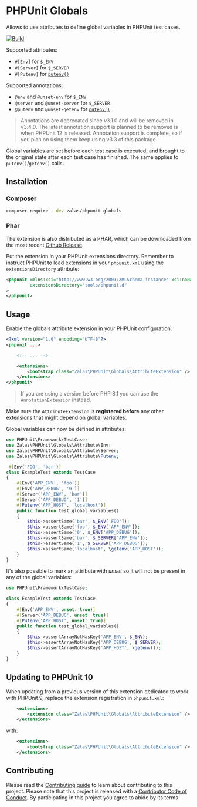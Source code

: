 # PHPUnit Globals

Allows to use attributes to define global variables in PHPUnit test cases.

[![Build](https://github.com/jakzal/phpunit-globals/actions/workflows/build.yml/badge.svg)](https://github.com/jakzal/phpunit-globals/actions/workflows/build.yml)

Supported attributes:
 * `#[Env]` for `$_ENV`
 * `#[Server]` for `$_SERVER`
 * `#[Putenv]` for [`putenv()`](http://php.net/putenv)

Supported annotations:

 * `@env` and `@unset-env` for `$_ENV`
 * `@server` and `@unset-server` for `$_SERVER`
 * `@putenv` and `@unset-getenv` for [`putenv()`](http://php.net/putenv)

> Annotations are deprecated since v3.1.0 and will be removed in v3.4.0.
> The latest annotation support is planned to be removed is when PHPUnit 12 is released.
> Annotation support is complete, so if you plan on using them keep using v3.3 of this package.

Global variables are set before each test case is executed,
and brought to the original state after each test case has finished.
The same applies to `putenv()`/`getenv()` calls.

## Installation

### Composer

```bash
composer require --dev zalas/phpunit-globals
```

### Phar

The extension is also distributed as a PHAR, which can be downloaded from the most recent
[Github Release](https://github.com/jakzal/phpunit-globals/releases).

Put the extension in your PHPUnit extensions directory.
Remember to instruct PHPUnit to load extensions in your `phpunit.xml` using the `extensionsDirectory` attribute:

```xml
<phpunit xmlns:xsi="http://www.w3.org/2001/XMLSchema-instance" xsi:noNamespaceSchemaLocation="file://./vendor/phpunit/phpunit/phpunit.xsd"
         extensionsDirectory="tools/phpunit.d"
>
</phpunit>
```

## Usage

Enable the globals attribute extension in your PHPUnit configuration:

```xml
<?xml version="1.0" encoding="UTF-8"?>
<phpunit ...>

    <!-- ... -->

    <extensions>
        <bootstrap class="Zalas\PHPUnit\Globals\AttributeExtension" />
    </extensions>
</phpunit>
```

> If you are using a version before PHP 8.1 you can use the `AnnotationExtension` instead.

Make sure the `AttributeExtension` is **registered before** any other extensions that might depend on global variables.

Global variables can now be defined in attributes:

```php
use PHPUnit\Framework\TestCase;
use Zalas\PHPUnit\Globals\Attribute\Env;
use Zalas\PHPUnit\Globals\Attribute\Server;
use Zalas\PHPUnit\Globals\Attribute\Putenv;

 #[Env('FOO', 'bar')]
class ExampleTest extends TestCase
{
    #[Env('APP_ENV', 'foo')]
    #[Env('APP_DEBUG', '0')]
    #[Server('APP_ENV', 'bar')]
    #[Server('APP_DEBUG', '1')]
    #[Putenv('APP_HOST', 'localhost')]
    public function test_global_variables()
    {
        $this->assertSame('bar', $_ENV['FOO']);
        $this->assertSame('foo', $_ENV['APP_ENV']);
        $this->assertSame('0', $_ENV['APP_DEBUG']);
        $this->assertSame('bar', $_SERVER['APP_ENV']);
        $this->assertSame('1', $_SERVER['APP_DEBUG']);
        $this->assertSame('localhost', \getenv('APP_HOST'));
    }
}
```

It's also possible to mark an attribute with _unset_ so it will not be present in any of the global variables:

```php
use PHPUnit\Framework\TestCase;

class ExampleTest extends TestCase
{
    #[Env('APP_ENV', unset: true)]
    #[Server('APP_DEBUG', unset: true)]
    #[Putenv('APP_HOST', unset: true)]
    public function test_global_variables()
    {
        $this->assertArrayNotHasKey('APP_ENV', $_ENV);
        $this->assertArrayNotHasKey('APP_DEBUG', $_SERVER);
        $this->assertArrayNotHasKey('APP_HOST', \getenv());
    }
}
```
## Updating to PHPUnit 10

When updating from a previous version of this extension dedicated to work with PHPUnit 9,
replace the extension registration in `phpunit.xml`:

```xml
    <extensions>
        <extension class="Zalas\PHPUnit\Globals\AttributeExtension" />
    </extensions>
```

with:

```xml
    <extensions>
        <bootstrap class="Zalas\PHPUnit\Globals\AttributeExtension" />
    </extensions>
```

## Contributing

Please read the [Contributing guide](CONTRIBUTING.md) to learn about contributing to this project.
Please note that this project is released with a [Contributor Code of Conduct](CODE_OF_CONDUCT.md).
By participating in this project you agree to abide by its terms.
